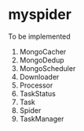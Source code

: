# myspider
To be implemented
1. MongoCacher
2. MongoDedup
3. MongoScheduler
4. Downloader
5. Processor
6. TaskStatus
7. Task
8. Spider
9. TaskManager
